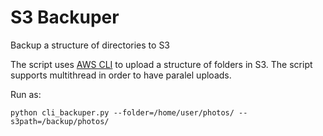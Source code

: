 # S3 Backuper
Backup a structure of directories to S3

The script uses [AWS CLI](https://aws.amazon.com/cli/) to upload a structure of folders in S3. 
The script supports multithread in order to have paralel uploads. 

Run as:
```
python cli_backuper.py --folder=/home/user/photos/ --s3path=/backup/photos/
```
